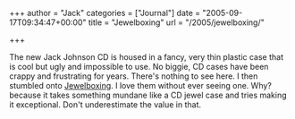 +++
author = "Jack"
categories = ["Journal"]
date = "2005-09-17T09:34:47+00:00"
title = "Jewelboxing"
url = "/2005/jewelboxing/"

+++

The new Jack Johnson CD is housed in a fancy, very thin plastic case that is cool but ugly and impossible to use. No biggie, CD cases have been crappy and frustrating for years. There's nothing to see here. I then stumbled onto [Jewelboxing][1]. I love them without ever seeing one. Why? because it takes something mundane like a CD jewel case and tries making it exceptional. Don't underestimate the value in that.

 [1]: http://www.jewelboxing.com/indexala.php